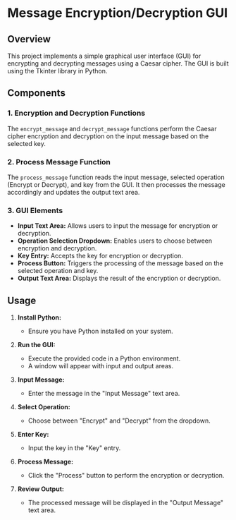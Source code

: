 # Message Encryption/Decryption GUI

## Overview
This project implements a simple graphical user interface (GUI) for encrypting and decrypting messages using a Caesar cipher. The GUI is built using the Tkinter library in Python.

## Components

### 1. Encryption and Decryption Functions
The `encrypt_message` and `decrypt_message` functions perform the Caesar cipher encryption and decryption on the input message based on the selected key.

### 2. Process Message Function
The `process_message` function reads the input message, selected operation (Encrypt or Decrypt), and key from the GUI. It then processes the message accordingly and updates the output text area.

### 3. GUI Elements
- **Input Text Area:** Allows users to input the message for encryption or decryption.
- **Operation Selection Dropdown:** Enables users to choose between encryption and decryption.
- **Key Entry:** Accepts the key for encryption or decryption.
- **Process Button:** Triggers the processing of the message based on the selected operation and key.
- **Output Text Area:** Displays the result of the encryption or decryption.

## Usage
1. **Install Python:**
   - Ensure you have Python installed on your system.

2. **Run the GUI:**
   - Execute the provided code in a Python environment.
   - A window will appear with input and output areas.

3. **Input Message:**
   - Enter the message in the "Input Message" text area.

4. **Select Operation:**
   - Choose between "Encrypt" and "Decrypt" from the dropdown.

5. **Enter Key:**
   - Input the key in the "Key" entry.

6. **Process Message:**
   - Click the "Process" button to perform the encryption or decryption.

7. **Review Output:**
   - The processed message will be displayed in the "Output Message" text area.
